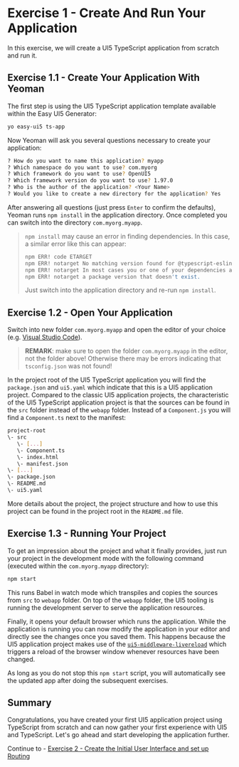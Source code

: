 # Exercise 1 - Create And Run Your Application

In this exercise, we will create a UI5 TypeScript application from scratch and run it.

## Exercise 1.1 - Create Your Application With Yeoman

The first step is using the UI5 TypeScript application template available within the Easy UI5 Generator:

```sh
yo easy-ui5 ts-app
```

Now Yeoman will ask you several questions necessary to create your application:

```sh
? How do you want to name this application? myapp
? Which namespace do you want to use? com.myorg
? Which framework do you want to use? OpenUI5
? Which framework version do you want to use? 1.97.0
? Who is the author of the application? <Your Name>
? Would you like to create a new directory for the application? Yes
```

After answering all questions (just press `Enter` to confirm the defaults), Yeoman runs `npm install` in the application directory. Once completed you can switch into the directory `com.myorg.myapp`.

> `npm install` may cause an error in finding dependencies. In this case, a similar error like this can appear:
>
> ```sh
> npm ERR! code ETARGET
> npm ERR! notarget No matching version found for @typescript-eslint/eslint-plugin@^5.6.0.
> npm ERR! notarget In most cases you or one of your dependencies are requesting
> npm ERR! notarget a package version that doesn't exist.
> ```
>
> Just switch into the application directory and re-run `npm install`.

## Exercise 1.2 - Open Your Application

Switch into new folder `com.myorg.myapp` and open the editor of your choice (e.g. [Visual Studio Code](https://code.visualstudio.com/)).

> **REMARK**: make sure to open the folder `com.myorg.myapp` in the editor, not the folder above! Otherwise there may be errors indicating that `tsconfig.json` was not found!

In the project root of the UI5 TypeScript application you will find the `package.json` and `ui5.yaml` which indicate that this is a UI5 application project. Compared to the classic UI5 application projects, the characteristic of the UI5 TypeScript application project is that the sources can be found in the `src` folder instead of the `webapp` folder. Instead of a `Component.js` you will find a `Component.ts` next to the manifest:

```sh
project-root
\- src
   \- [...]
   \- Component.ts
   \- index.html
   \- manifest.json
\- [...]
\- package.json
\- README.md
\- ui5.yaml
```

More details about the project, the project structure and how to use this project can be found in the project root in the `README.md` file.

## Exercise 1.3 - Running Your Project

To get an impression about the project and what it finally provides, just run your project in the development mode with the following command (executed within the `com.myorg.myapp` directory):

```sh
npm start
```

This runs Babel in watch mode which transpiles and copies the sources from `src` to `webapp` folder. On top of the `webapp` folder, the UI5 tooling is running the development server to serve the application resources.

Finally, it opens your default browser which runs the application. While the application is running you can now modify the application in your editor and directly see the changes once you saved them. This happens because the UI5 application project makes use of the [`ui5-middleware-livereload`](https://www.npmjs.com/package/ui5-middleware-livereload) which triggers a reload of the browser window whenever resources have been changed.

As long as you do not stop this `npm start` script, you will automatically see the updated app after doing the subsequent exercises.

## Summary

Congratulations, you have created your first UI5 application project using TypeScript from scratch and can now gather your first experience with UI5 and TypeScript. Let's go ahead and start developing the application further.

Continue to - [Exercise 2 - Create the Initial User Interface and set up Routing](../ex2/README.md)
